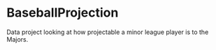 # BaseballProjection
Data project looking at how projectable a minor league player is to the Majors.

